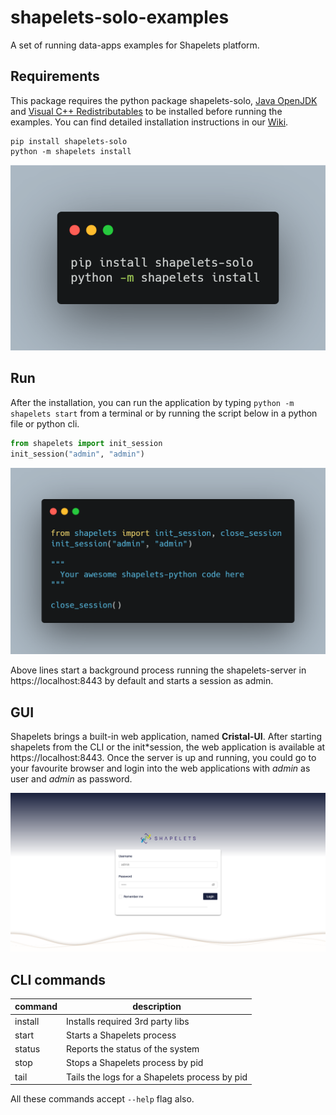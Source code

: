 # shapelets-solo-examples

A set of running data-apps examples for Shapelets platform.

## Requirements

This package requires the python package shapelets-solo, [Java OpenJDK](https://builds.openlogic.com/downloadJDK/openlogic-openjdk/8u292-b10/openlogic-openjdk-8u292-b10-windows-x64.msi) and [Visual C++ Redistributables](https://support.microsoft.com/en-us/topic/the-latest-supported-visual-c-downloads-2647da03-1eea-4433-9aff-95f26a218cc0) to be installed before running the examples. You can find detailed installation instructions in our [Wiki](https://github.com/shapelets/shapelets-solo-examples/wiki/Installation).

```shell
pip install shapelets-solo
python -m shapelets install
```

![cli example](./images/cli.png)

## Run

After the installation, you can run the application by typing `python -m shapelets start` from a terminal or by running the script below in a python file or python cli.

```python
from shapelets import init_session
init_session("admin", "admin")
```

![init_session example](./images/code.png)

Above lines start a background process running the shapelets-server in https://localhost:8443 by default and starts a session as admin.

## GUI

Shapelets brings a built-in web application, named **Cristal-UI**. After starting shapelets from the CLI or the init*session, the web application is available at https://localhost:8443. Once the server is up and running, you could go to your favourite browser and login into the web applications with _admin_ as user and _admin_ as password.

![Cristal-UI](./images/login.png)

## CLI commands

| command | description                                   |
| ------- | --------------------------------------------- |
| install | Installs required 3rd party libs              |
| start   | Starts a Shapelets process                    |
| status  | Reports the status of the system              |
| stop    | Stops a Shapelets process by pid              |
| tail    | Tails the logs for a Shapelets process by pid |

All these commands accept `--help` flag also.
